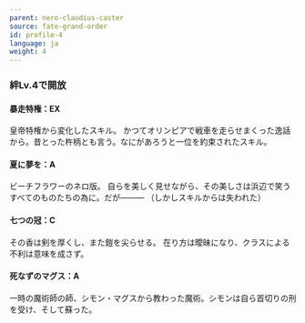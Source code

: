 ```yaml
---
parent: nero-claudius-caster
source: fate-grand-order
id: profile-4
language: ja
weight: 4
---
```


### 絆Lv.4で開放

#### 暴走特権：EX

皇帝特権から変化したスキル。
かつてオリンピアで戦車を走らせまくった逸話から。昔とった杵柄とも言う。なにがあろうと一位を約束されたスキル。

#### 夏に夢を：A

ビーチフラワーのネロ版。
自らを美しく見せながら、その美しさは浜辺で笑うすべてのものたちの為に。だが―――
（しかしスキルからは失われた）

#### 七つの冠：C

その香は剣を厚くし、また鎧を尖らせる。
在り方は曖昧になり、クラスによる不利は意味を成さず。

#### 死なずのマグス：A

一時の魔術師の師、シモン・マグスから教わった魔術。シモンは自ら首切りの刑を受け、そして蘇った。
